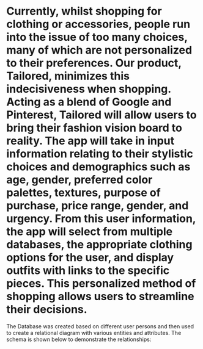 # Currently, whilst shopping for clothing or accessories, people run into the issue of too many choices, many of which are not personalized to their preferences. Our product, Tailored, minimizes this indecisiveness when shopping. Acting as a blend of Google and Pinterest, Tailored will allow users to bring their fashion vision board to reality. The app will take in input information relating to their stylistic choices and demographics such as age, gender, preferred color palettes, textures, purpose of purchase, price range, gender, and urgency. From this user information, the app will select from multiple databases, the appropriate clothing options for the user, and display outfits with links to the specific pieces. This personalized method of shopping allows users to streamline their decisions.

The Database was created based on different user persons and then used to create a relational diagram with various entities and attributes. The schema is shown below to demonstrate the relationships: 
